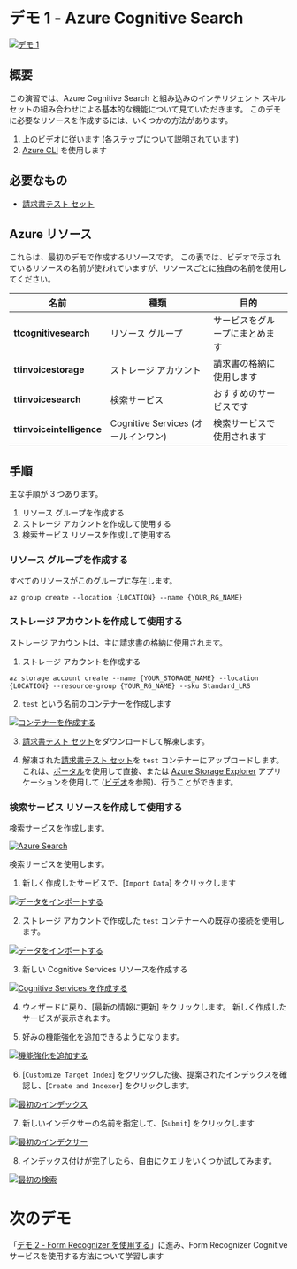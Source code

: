 # <a name="demo-1---azure-cognitive-search"></a>デモ 1 - Azure Cognitive Search

[![デモ 1](images/demo1.png)](https://globaleventcdn.blob.core.windows.net/assets/aiml/aiml10/videos/Demo1.mp4 "デモ 1")

## <a name="summary"></a>概要
この演習では、Azure Cognitive Search と組み込みのインテリジェント スキルセットの組み合わせによる基本的な機能について見ていただきます。 このデモに必要なリソースを作成するには、いくつかの方法があります。
1. 上のビデオに従います (各ステップについて説明されています)
2. [Azure CLI](https://docs.microsoft.com/en-us/cli/azure/install-azure-cli?view=azure-cli-latest&WT.mc_id=msignitethetour2019-github-aiml10) を使用します


## <a name="what-you-need"></a>必要なもの
- [請求書テスト セット](https://globaleventcdn.blob.core.windows.net/assets/aiml/aiml10/data/test.zip)

## <a name="azure-resources"></a>Azure リソース
これらは、最初のデモで作成するリソースです。 この表では、ビデオで示されているリソースの名前が使われていますが、リソースごとに独自の名前を使用してください。


| 名前                       | 種類                            | 目的                    |
| -------------------------- | ------------------------------- | ------------------------- |
| **ttcognitivesearch**     | リソース グループ                  | サービスをグループにまとめます   |
| **ttinvoicestorage**      | ストレージ アカウント                 | 請求書の格納に使用します     |
| **ttinvoicesearch**       | 検索サービス                  | おすすめのサービスです           |
| **ttinvoiceintelligence** | Cognitive Services (オールインワン) | 検索サービスで使用されます |


## <a name="what-to-do"></a>手順

主な手順が 3 つあります。
1. リソース グループを作成する
2. ストレージ アカウントを作成して使用する
3. 検索サービス リソースを作成して使用する



### <a name="create-a-resource-group"></a>リソース グループを作成する
すべてのリソースがこのグループに存在します。

```
az group create --location {LOCATION} --name {YOUR_RG_NAME}
```

### <a name="create-and-use-storage-account"></a>ストレージ アカウントを作成して使用する
ストレージ アカウントは、主に請求書の格納に使用されます。

1. ストレージ アカウントを作成する

```
az storage account create --name {YOUR_STORAGE_NAME} --location {LOCATION} --resource-group {YOUR_RG_NAME} --sku Standard_LRS
```

2. `test` という名前のコンテナーを作成します

[![コンテナーを作成する](images/create_container.png)](https://docs.microsoft.com/en-us/azure/storage/blobs/storage-quickstart-blobs-portal?WT.mc_id=msignitethetour2019-github-aiml10 "コンテナーを作成する")

3. [請求書テスト セット](https://globaleventcdn.blob.core.windows.net/assets/aiml/aiml10/data/test.zip)をダウンロードして解凍します。

4. 解凍された[請求書テスト セット](https://globaleventcdn.blob.core.windows.net/assets/aiml/aiml10/data/test.zip)を `test` コンテナーにアップロードします。 これは、[ポータル](https://docs.microsoft.com/en-us/azure/storage/blobs/storage-quickstart-blobs-portal?WT.mc_id=msignitethetour2019-github-aiml10#upload-a-block-blob)を使用して直接、または [Azure Storage Explorer](https://docs.microsoft.com/en-us/azure/vs-azure-tools-storage-explorer-blobs?WT.mc_id=msignitethetour2019-github-aiml10) アプリケーションを使用して ([ビデオ](https://globaleventcdn.blob.core.windows.net/assets/aiml/aiml10/videos/Demo1.mp4 "デモ 1")を参照)、行うことができます。

### <a name="create-and-use-a-search-service-resource"></a>検索サービス リソースを作成して使用する
検索サービスを作成します。

[![Azure Search](images/azure_search.png)](https://docs.microsoft.com/en-us/azure/search/search-create-service-portal?WT.mc_id=msignitethetour2019-github-aiml10 "Azure Search")


検索サービスを使用します。

1. 新しく作成したサービスで、[`Import Data`] をクリックします

[![データをインポートする](images/import_data.png)](https://docs.microsoft.com/en-us/azure/search/cognitive-search-quickstart-blob?WT.mc_id=msignitethetour2019-github-aiml10#create-the-enrichment-pipeline "データをインポートする")

2. ストレージ アカウントで作成した `test` コンテナーへの既存の接続を使用します。

[![データをインポートする](images/connect_data.png)](https://docs.microsoft.com/en-us/azure/search/cognitive-search-quickstart-blob?WT.mc_id=msignitethetour2019-github-aiml10#step-1-create-a-data-source "データをインポートする")

3. 新しい Cognitive Services リソースを作成する

[![Cognitive Services を作成する](images/attach_cognitive_svcs.png)](https://docs.microsoft.com/en-us/azure/search/cognitive-search-quickstart-blob?WT.mc_id=msignitethetour2019-github-aiml10#step-2-add-cognitive-skills "Cognitive Services を作成する")

4. ウィザードに戻り、[最新の情報に更新] をクリックします。 新しく作成したサービスが表示されます。 

5. 好みの機能強化を追加できるようになります。

[![機能強化を追加する](images/add_enrichments.png)](https://docs.microsoft.com/en-us/azure/search/cognitive-search-quickstart-blob?WT.mc_id=msignitethetour2019-github-aiml10#step-2-add-cognitive-skills "機能強化を追加する")

6. [`Customize Target Index`] をクリックした後、提案されたインデックスを確認し、[`Create and Indexer`] をクリックします。

[![最初のインデックス](images/first_index.png)](https://docs.microsoft.com/en-us/azure/search/cognitive-search-quickstart-blob?WT.mc_id=msignitethetour2019-github-aiml10#step-3-configure-the-index "最初のインデックス")

7. 新しいインデクサーの名前を指定して、[`Submit`] をクリックします

[![最初のインデクサー](images/first_indexer.png)](https://docs.microsoft.com/en-us/azure/search/cognitive-search-quickstart-blob?WT.mc_id=msignitethetour2019-github-aiml10#step-4-configure-the-indexer "最初のインデクサー")

8. インデックス付けが完了したら、自由にクエリをいくつか試してみます。

[![最初の検索](images/first_search.png)](https://docs.microsoft.com/en-us/azure/search/cognitive-search-quickstart-blob?WT.mc_id=msignitethetour2019-github-aiml10#query-in-search-explorer "最初の検索")

# <a name="next-demo"></a>次のデモ 
「[デモ 2 - Form Recognizer を使用する](demo2.md)」に進み、Form Recognizer Cognitive サービスを使用する方法について学習します
